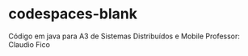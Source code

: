 # codespaces-blank
Código em java para A3 de Sistemas Distribuídos e Mobile
Professor: Claudio Fico
